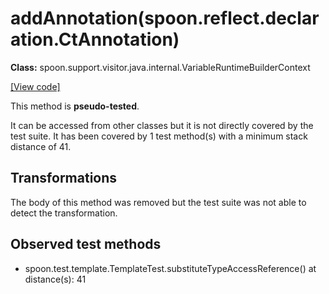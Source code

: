 # addAnnotation(spoon.reflect.declaration.CtAnnotation)

**Class:** spoon.support.visitor.java.internal.VariableRuntimeBuilderContext

[[View code]](https://github.com/INRIA/spoon/blob/fd878bc71b73fc1da82356eaa6578f760c70f0de/src/main/java//spoon/support/visitor/java/internal/VariableRuntimeBuilderContext.java#L43)

This method is **pseudo-tested**.


It can be accessed from other classes but it is not directly covered by the test suite. 
It has been covered by 1 test method(s) with a minimum stack distance of 41.

## Transformations

The body of this method was removed but the test suite was not able to detect the transformation.



## Observed test methods

* spoon.test.template.TemplateTest.substituteTypeAccessReference() at distance(s): 41

